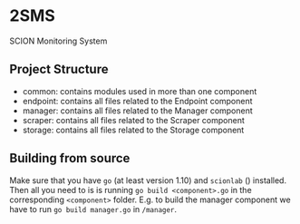 # 2SMS
SCION Monitoring System

## Project Structure
- common:       contains modules used in more than one component
- endpoint:     contains all files related to the Endpoint component
- manager:      contains all files related to the Manager component
- scraper:      contains all files related to the Scraper component
- storage:      contains all files related to the Storage component

## Building from source
Make sure that you have ```go``` (at least version 1.10) and ```scionlab``` () installed. Then all you need to is is running ```go build <component>.go``` in the corresponding ```<component>``` folder. E.g. to build the manager component we have to run ```go build manager.go``` in ```/manager```.
